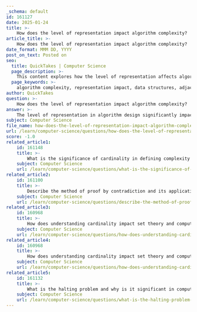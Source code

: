 ```yaml
---
_schema: default
id: 161127
date: 2025-01-24
title: >-
    How does the level of representation impact algorithm complexity?
article_title: >-
    How does the level of representation impact algorithm complexity?
date_format: MMM DD, YYYY
post_on_text: Posted on
seo:
  title: QuickTakes | Computer Science
  page_description: >-
    This content explores how the level of representation affects algorithm complexity, focusing on data structures, abstraction levels, and performance evaluation in algorithm design.
  page_keywords: >-
    algorithm complexity, representation impact, data structures, adjacency list, adjacency matrix, abstraction levels, theoretical complexity, computational inefficiency, performance evaluation, algorithm design
author: QuickTakes
question: >-
    How does the level of representation impact algorithm complexity?
answer: >-
    The level of representation in algorithm design significantly impacts algorithm complexity, primarily through the choice of data structures and the abstraction level used to model the problem. Here are several key points to consider:\n\n1. **Data Structure Representation**: The way data is represented can greatly influence the efficiency of algorithms. For example, when dealing with graphs, the choice between an adjacency list and an adjacency matrix can lead to different time complexities for various operations. An adjacency list is generally more space-efficient for sparse graphs and allows for faster traversal operations, while an adjacency matrix can provide quicker access to check for the existence of edges. The time complexity for operations can vary as follows:\n   - Adjacency matrix: $O(V^2)$ for space and $O(1)$ for edge existence checks.\n   - Adjacency list: $O(E + V)$ for space and $O(E)$ for edge existence checks.\n\n2. **Abstraction Levels**: Different levels of abstraction can simplify complex problems, making them easier to understand and solve. High-level abstractions allow developers to focus on the overall structure and behavior of algorithms without getting bogged down in low-level details. However, this can sometimes lead to inefficiencies if the underlying implementation does not align well with the algorithm's requirements. For instance, high-level languages may introduce overhead due to abstraction layers that are not optimized for performance.\n\n3. **Algorithm Complexity**: The representation of an algorithm can also affect its theoretical complexity. For example, an algorithm that is designed with a high level of abstraction may appear to have a lower complexity in terms of Big-O notation, but the actual performance can be hindered by constant factors and lower-level operations that are not accounted for in the asymptotic analysis. This is particularly relevant when comparing algorithms with similar Big-O complexities but different constant factors, as noted in the gathered information regarding the performance impact of constants.\n\n4. **Computational Inefficiency**: As mentioned, circular definitions in graph representations can lead to inefficiencies. If the representation of vertices and edges is interdependent, algorithms may need to perform redundant calculations, increasing computational costs. This highlights the importance of clear and efficient representations to avoid unnecessary complexity in algorithm execution.\n\n5. **Performance Evaluation**: Understanding the impact of representation on algorithm performance is crucial for accurate evaluation. For instance, while an algorithm may be theoretically efficient, its practical performance can be significantly affected by the choice of data structures and the level of abstraction used. This necessitates careful consideration during the design phase to ensure that the chosen representation aligns with the algorithm's operational requirements.\n\nIn summary, the level of representation directly influences algorithm complexity through its effects on data structure choice, abstraction levels, and the potential for computational inefficiencies. Careful consideration of these factors is essential for developing efficient algorithms that perform well in real-world applications.
subject: Computer Science
file_name: how-does-the-level-of-representation-impact-algorithm-complexity.md
url: /learn/computer-science/questions/how-does-the-level-of-representation-impact-algorithm-complexity
score: -1.0
related_article1:
    id: 161148
    title: >-
        What is the significance of cardinality in defining complexity and algorithm design?
    subject: Computer Science
    url: /learn/computer-science/questions/what-is-the-significance-of-cardinality-in-defining-complexity-and-algorithm-design
related_article2:
    id: 161100
    title: >-
        Describe the method of proof by contradiction and its application in mathematical proofs.
    subject: Computer Science
    url: /learn/computer-science/questions/describe-the-method-of-proof-by-contradiction-and-its-application-in-mathematical-proofs
related_article3:
    id: 160968
    title: >-
        How does understanding cardinality impact set theory and computability?
    subject: Computer Science
    url: /learn/computer-science/questions/how-does-understanding-cardinality-impact-set-theory-and-computability
related_article4:
    id: 160968
    title: >-
        How does understanding cardinality impact set theory and computability?
    subject: Computer Science
    url: /learn/computer-science/questions/how-does-understanding-cardinality-impact-set-theory-and-computability
related_article5:
    id: 161132
    title: >-
        What is the halting problem and why is it significant in computability theory?
    subject: Computer Science
    url: /learn/computer-science/questions/what-is-the-halting-problem-and-why-is-it-significant-in-computability-theory
---
```


&nbsp;
